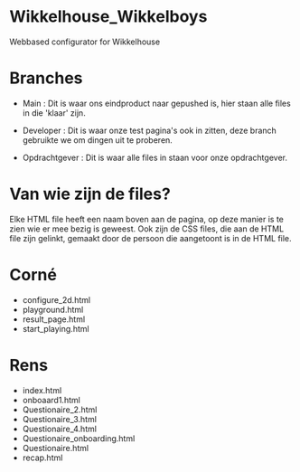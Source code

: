 # Wikkelhouse_Wikkelboys
Webbased configurator for Wikkelhouse

# Branches 
- Main : Dit is waar ons eindproduct naar gepushed is, hier staan alle files in die 'klaar' zijn.

- Developer : Dit is waar onze test pagina's ook in zitten, deze branch gebruikte we om dingen uit te proberen.

- Opdrachtgever : Dit is waar alle files in staan voor onze opdrachtgever. 

# Van wie zijn de files?
Elke HTML file heeft een naam boven aan de pagina, op deze manier is te zien wie er mee bezig is geweest. 
Ook zijn de CSS files, die aan de HTML file zijn gelinkt, gemaakt door de persoon die aangetoont is in de HTML file.

# Corné 
- configure_2d.html
- playground.html
- result_page.html
- start_playing.html

# Rens
- index.html
- onboaard1.html
- Questionaire_2.html
- Questionaire_3.html
- Questionaire_4.html
- Questionaire_onboarding.html
- Questionaire.html 
- recap.html
